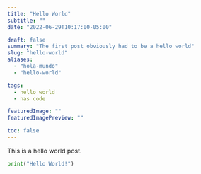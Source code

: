 ```yaml
---
title: "Hello World"
subtitle: ""
date: "2022-06-29T10:17:00-05:00"

draft: false
summary: "The first post obviously had to be a hello world"
slug: "hello-world"
aliases:
  - "hola-mundo"
  - "hello-world"

tags:
  - hello world
  - has code

featuredImage: ""
featuredImagePreview: ""

toc: false
---
```


This is a hello world post.

```python
print("Hello World!")
```
